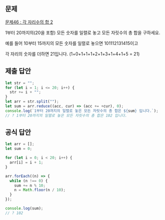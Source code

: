 ## 문제

[문제46 : 각 자리수의 합 2](https://www.notion.so/46-2-1349c673327740de973e50d1297354f5)

1부터 20까지의(20을 포함) 모든 숫자를 일렬로 놓고 모든 자릿수의 총 합을 구하세요.

예를 들어 10부터 15까지의 모든 숫자를 일렬로 놓으면 101112131415이고

각 자리의 숫자를 더하면 21입니다. (1+0+1+1+1+2+1+3+1+4+1+5 = 21)

## 제출 답안

```jsx
let str = "";
for (let i = 1; i <= 20; i++) {
  str += i + "";
}
let arr = str.split("");
let sum = arr.reduce((acc, cur) => (acc += +cur), 0);
console.log(`1부터 20까지의 일렬로 놓은 모든 자릿수의 총 합은 ${sum} 입니다.`);
// ? 1부터 20까지의 일렬로 놓은 모든 자릿수의 총 합은 102 입니다.
```

## 공식 답안

```jsx
let arr = [];
let sum = 0;

for (let i = 0; i < 20; i++) {
  arr[i] = i + 1;
}

arr.forEach((n) => {
  while (n !== 0) {
    sum += n % 10;
    n = Math.floor(n / 10);
  }
});

console.log(sum);
// ? 102
```
